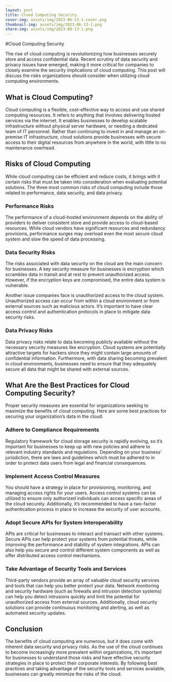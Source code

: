 ```yaml
---
layout: post
title: Cloud Computing Security.
cover-img: assets/img/2023-06-13-1-cover.png
thumbnail-img: assets/img/2023-06-13-1.png
share-img: assets/img/2023-06-13-1.png
---
```




#Cloud Computing Security 

The rise of cloud computing is revolutionizing how businesses securely store and access confidential data. Recent scrutiny of data security and privacy issues have emerged, making it more critical for companies to closely examine the security implications of cloud computing. This post will discuss the risks organizations should consider when utilizing cloud computing environments. 

## What is Cloud Computing? 

 Cloud computing is a flexible, cost-effective way to access and use shared computing resources. It refers to anything that involves delivering hosted services via the internet. It enables businesses to develop scalable infrastructure without physical server hardware, or needing a dedicated team of IT personnel. Rather than continuing to invest in and manage an on-premise IT infrastructure, cloud solutions provide businesses with secure access to their digital resources from anywhere in the world, with little to no maintenance overhead.

## Risks of Cloud Computing 

While cloud computing can be efficient and reduce costs, it brings with it certain risks that must be taken into consideration when evaluating potential solutions. The three most common risks of cloud computing include those related to performance, data security, and data privacy. 

### Performance Risks

The performance of a cloud-hosted environment depends on the ability of providers to deliver consistent store and provide access to cloud-based resources. While cloud vendors have significant resources and redundancy provisions, performance surges may overload even the most secure cloud system and slow the speed of data processing.

### Data Security Risks 

The risks associated with data security on the cloud are the main concern for businesses. A key security measure for businesses is encryption which scrambles data in transit and at rest to prevent unauthorized access. However, if the encryption keys are compromised, the entire data system is vulnerable.

Another issue companies face is unauthorized access to the cloud system. Unauthorized access can occur from within a cloud environment or from external sources such as malicious actors. It’s important to have clear access control and authentication protocols in place to mitigate data security risks.

### Data Privacy Risks

Data privacy risks relate to data becoming publicly available without the necessary security measures like encryption. Cloud systems are potentially attractive targets for hackers since they might contain large amounts of confidential information. Furthermore, with data sharing becoming prevalent in cloud environments, businesses need to ensure that they adequately secure all data that might be shared with external sources.

## What Are the Best Practices for Cloud Computing Security? 

Proper security measures are essential for organizations seeking to maximize the benefits of cloud computing. Here are some best practices for securing your organization’s data in the cloud: 

### Adhere to Compliance Requirements 

Regulatory framework for cloud storage security is rapidly evolving, so it’s important for businesses to keep up with new policies and adhere to relevant industry standards and regulations. Depending on your business’ jurisdiction, there are laws and guidelines which must be adhered to in order to protect data users from legal and financial consequences. 

### Implement Access Control Measures 

You should have a strategy in place for provisioning, monitoring, and managing access rights for your users. Access control systems can be utilized to ensure only authorized individuals can access specific areas of the cloud securely. Additionally, it’s recommended to have a two-factor authentication process in place to increase the security of user accounts.

### Adopt Secure APIs for System Interoperability 

APIs are critical for businesses to interact and transact with other systems. Secure APIs can help protect your systems from potential threats, while improving the performance and stability of system integrations. APIs can also help you secure and control different system components as well as offer distributed access control mechanisms. 

### Take Advantage of Security Tools and Services 

Third-party vendors provide an array of valuable cloud security services and tools that can help you better protect your data. Network monitoring and security hardware (such as firewalls and intrusion detection systems) can help you detect intrusions quickly and limit the potential for unauthorized access from external sources. Additionally, cloud security solutions can provide continuous monitoring and alerting, as well as automated security updates. 

## Conclusion 

The benefits of cloud computing are numerous, but it does come with inherent data security and privacy risks. As the use of the cloud continues to become increasingly more prevalent within organizations, it’s important for businesses to understand those risks and have effective security strategies in place to protect their corporate interests. By following best practices and taking advantage of the security tools and services available, businesses can greatly minimize the risks of the cloud.